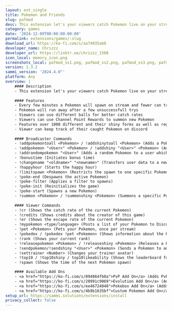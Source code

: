 ```yaml
---
layout: ext_single
title: Pokemon and Friends
slug: pafmod
desc: This extension let's your viewers catch Pokemon live on your stream.
category: games
date: '2024-12-09T00:00:00-00:00'
permalink: extensions/games/:slug
download_url: https://ko-fi.com/s/aa74935ab0
developer_name: Chrizzz
developer_url: https://linktr.ee/chrizzz_1508
icon_local: memory_icon.png
screenshots_local: pafmod_ss1.png, pafmod_ss2.png, pafmod_ss3.png, pafmod_ss4.png, pafmod_ss5.png, pafmod_ss6.png, pafmod_ss7.png
version: 1.3.2
sammi_version: '2024.4.0^'
platform: Any
overview: |
    #### Description
    - This extension let's your viewers catch Pokemon live on your stream.
    
    #### Features
    - Every few minutes a Pokemon will spawn on stream and fewer can try to catch it with chat commands or channel point redemptions
    - Pokemon will run away after a few unsuccessfull trys
    - Viewers can use different balls for better catch rates
    - Viewers can use Channel Point Rewards to summon new Pokemon
    - Features over 1000 different and their shiny forms as well as regional forms, mega Pokemon and even custom Pokemons
    - Viewer can keep track of their caught Pokemon on discord
    
    #### Broadcaster Commands
    - !addpokemontoall <Pokemon> / !addshinytoall <Pokemon> (Adds a Pokemon to all users)
    - !addpokemon "<User>" <Pokemon> / !addshiny "<User>" <Pokemon> (Adds a Pokemon to a specific user)
    - !addrandompokemon "<User>" (Adds a random Pokemon to a user which he doesn't own yet)
    - !bonustime (Initiates bonus time)
    - !changename "<oldname>" "<newname>" (Transfers user data to a new account)
    - !happyhour (Starts the happy hour)
    - !limitspawn <Pokemon> (Restricts the spawn to one specific Pokemon)
    - !poke-end (Despawns the active Pokemon)
    - !poke-filter (Applies a filter to spawns)
    - !poke-init (Reinitializes the game)
    - !poke-start (Spawns a new Pokemon)
    - !summon <Pokemon> / !summonshiny <Pokemon> (Summons a specific Pokemon)
    
    #### Viewer Commands
    - !cr (Shows the catch rate of the current Pokemon)
    - !credits (Shows credits about the creator of this game)
    - !er (Shows the escape rate of the current Pokemon)
    - !mypokemon <type/language> (Posts a list of your Pokemon to Discord)
    - !pet <Pokemon> (Pets your Pokemon, once per stream)
    - !pokedex / !pokedex !pet <Pokemon> (Shows information about the Pokemon)
    - !rank (Shows your current rank)
    - !releasepokemon <Pokemon> / !releaseshiny <Pokemon> (Releases a Pokemon)
    - !sendpokemon/!sendshiny "<User>" <Pokemon> (Sends a Pokemon to another user)
    - !settrainer <Number> (Changes your trainer avatar)
    - !top10 / !top10shiny / top10likeability (Shows the leaderboard for that category), !trainers (Shows the available trainer avatars)
    - !spawn (Shows the time of the next Pokemon spawn)

    #### Available Add Ons
    - <a href="https://ko-fi.com/s/094864fb0a">PvP Add On</a> (Adds PvP battles to the game as well as gym leaders which you can fight)
    - <a href="https://ko-fi.com/s/20991c9069">Evolution Add On</a> (Adds evolutions to the game, viewers collect XP by watching & supporting your stream)
    - <a href="https://ko-fi.com/s/ee46724040">Pokebox Add On</a> (Adds a virtual box that displays images of all Pokemon your viewers have caught to discord)
    - <a href="https://ko-fi.com/s/4b9b1635bf">Custom Pokemon Add On</a> (This Add On lets you create your own Pokemon)
setup_url: https://sammi.solutions/extensions/install
privacy_collect: false
---
```

